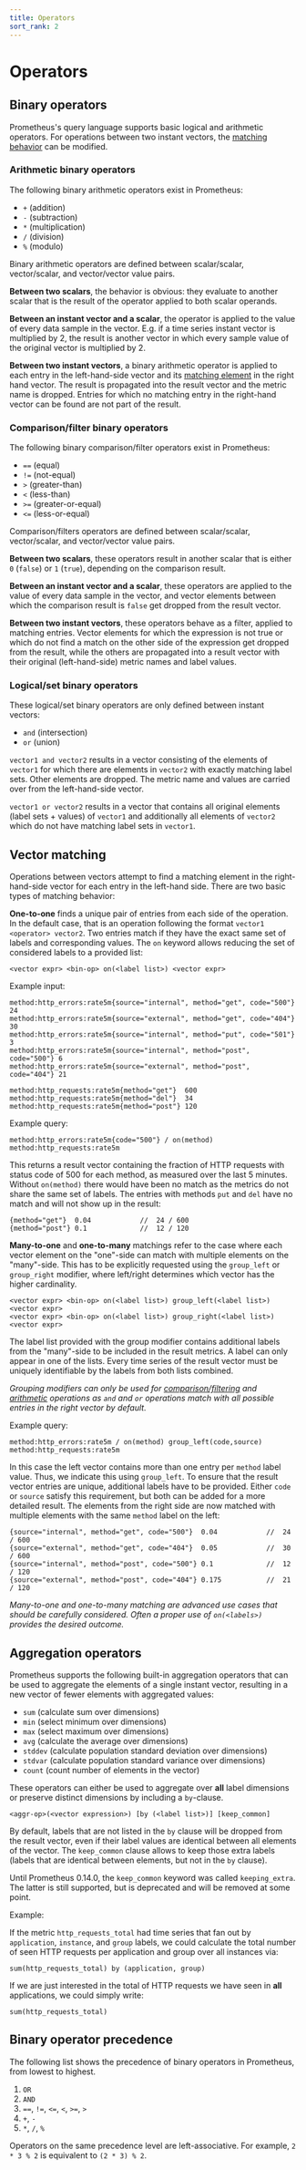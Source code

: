 ```yaml
---
title: Operators
sort_rank: 2
---
```


# Operators

## Binary operators

Prometheus's query language supports basic logical and arithmetic operators.
For operations between two instant vectors, the [matching behavior](#vector-matching)
can be modified.

### Arithmetic binary operators
The following binary arithmetic operators exist in Prometheus:

* `+` (addition)
* `-` (subtraction)
* `*` (multiplication)
* `/` (division)
* `%` (modulo)

Binary arithmetic operators are defined between scalar/scalar, vector/scalar,
and vector/vector value pairs.

**Between two scalars**, the behavior is obvious: they evaluate to another
scalar that is the result of the operator applied to both scalar operands.

**Between an instant vector and a scalar**, the operator is applied to the
value of every data sample in the vector. E.g. if a time series instant vector
is multiplied by 2, the result is another vector in which every sample value of
the original vector is multiplied by 2.

**Between two instant vectors**, a binary arithmetic operator is applied to
each entry in the left-hand-side vector and its [matching element](#vector-matching)
in the right hand vector. The result is propagated into the result vector and the metric
name is dropped. Entries for which no matching entry in the right-hand vector can be
found are not part of the result.

### Comparison/filter binary operators

The following binary comparison/filter operators exist in Prometheus:

* `==` (equal)
* `!=` (not-equal)
* `>` (greater-than)
* `<` (less-than)
* `>=` (greater-or-equal)
* `<=` (less-or-equal)

Comparison/filters operators are defined between scalar/scalar, vector/scalar,
and vector/vector value pairs.

**Between two scalars**, these operators result in another scalar that is
either `0` (`false`) or `1` (`true`), depending on the comparison result.

**Between an instant vector and a scalar**, these operators are applied to the
value of every data sample in the vector, and vector elements between which the
comparison result is `false` get dropped from the result vector.

**Between two instant vectors**, these operators behave as a filter, applied to
matching entries. Vector elements for which the expression is not true or
which do not find a match on the other side of the expression get dropped from the
result, while the others are propagated into a result vector with their original
(left-hand-side) metric names and label values.

### Logical/set binary operators

These logical/set binary operators are only defined between instant vectors:

* `and` (intersection)
* `or` (union)

`vector1 and vector2` results in a vector consisting of the elements of
`vector1` for which there are elements in `vector2` with exactly matching
label sets. Other elements are dropped. The metric name and values are carried
over from the left-hand-side vector.

`vector1 or vector2` results in a vector that contains all original elements
(label sets + values) of `vector1` and additionally all elements of `vector2`
which do not have matching label sets in `vector1`.

## Vector matching

Operations between vectors attempt to find a matching element in the right-hand-side
vector for each entry in the left-hand side. There are two basic types of
matching behavior:

**One-to-one** finds a unique pair of entries from each side of the operation.
In the default case, that is an operation following the format `vector1 <operator> vector2`.
Two entries match if they have the exact same set of labels and corresponding values.
The `on` keyword allows reducing the set of considered labels to a provided list:

    <vector expr> <bin-op> on(<label list>) <vector expr>

Example input:

    method:http_errors:rate5m{source="internal", method="get", code="500"}  24
    method:http_errors:rate5m{source="external", method="get", code="404"}  30
    method:http_errors:rate5m{source="internal", method="put", code="501"}  3
    method:http_errors:rate5m{source="internal", method="post", code="500"} 6
    method:http_errors:rate5m{source="external", method="post", code="404"} 21

    method:http_requests:rate5m{method="get"}  600
    method:http_requests:rate5m{method="del"}  34
    method:http_requests:rate5m{method="post"} 120

Example query:

    method:http_errors:rate5m{code="500"} / on(method) method:http_requests:rate5m

This returns a result vector containing the fraction of HTTP requests with status code
of 500 for each method, as measured over the last 5 minutes. Without `on(method)` there
would have been no match as the metrics do not share the same set of labels.
The entries with methods `put` and `del` have no match and will not show up in the result:

    {method="get"}  0.04            //  24 / 600
    {method="post"} 0.1             //  12 / 120

**Many-to-one** and **one-to-many** matchings refer to the case where each vector element on
the "one"-side can match with multiple elements on the "many"-side. This has to
be explicitly requested using the `group_left` or `group_right` modifier, where
left/right determines which vector has the higher cardinality.

    <vector expr> <bin-op> on(<label list>) group_left(<label list>) <vector expr>
    <vector expr> <bin-op> on(<label list>) group_right(<label list>) <vector expr>

The label list provided with the group modifier contains additional labels from the "many"-side
to be included in the result metrics. A label can only appear in one of the lists. Every time
series of the result vector must be uniquely identifiable by the labels from both lists combined.

_Grouping modifiers can only be used for [comparison/filtering](#comparison-/-filter-binary-operators)
and [arithmetic](#arithmetic-binary-operators) operations as `and` and `or` operations
match with all possible entries in the right vector by default._

Example query:

    method:http_errors:rate5m / on(method) group_left(code,source) method:http_requests:rate5m

In this case the left vector contains more than one entry per `method` label value. Thus,
we indicate this using `group_left`. To ensure that the result vector entries are unique, additional
labels have to be provided. Either `code` or `source` satisfy this requirement, but both
can be added for a more detailed result. The elements from the right side
are now matched with multiple elements with the same `method` label on the left:

    {source="internal", method="get", code="500"}  0.04            //  24 / 600
    {source="external", method="get", code="404"}  0.05            //  30 / 600
    {source="internal", method="post", code="500"} 0.1             //  12 / 120
    {source="external", method="post", code="404"} 0.175           //  21 / 120

_Many-to-one and one-to-many matching are advanced use cases that should be carefully considered.
Often a proper use of `on(<labels>)` provides the desired outcome._


## Aggregation operators

Prometheus supports the following built-in aggregation operators that can be
used to aggregate the elements of a single instant vector, resulting in a new
vector of fewer elements with aggregated values:

* `sum` (calculate sum over dimensions)
* `min` (select minimum over dimensions)
* `max` (select maximum over dimensions)
* `avg` (calculate the average over dimensions)
* `stddev` (calculate population standard deviation over dimensions)
* `stdvar` (calculate population standard variance over dimensions)
* `count` (count number of elements in the vector)

These operators can either be used to aggregate over **all** label dimensions
or preserve distinct dimensions by including a `by`-clause.

    <aggr-op>(<vector expression>) [by (<label list>)] [keep_common]

By default, labels that are not listed in the `by` clause will be dropped from
the result vector, even if their label values are identical between all
elements of the vector. The `keep_common` clause allows to keep those extra
labels (labels that are identical between elements, but not in the `by`
clause).

Until Prometheus 0.14.0, the `keep_common` keyword was called `keeping_extra`.
The latter is still supported, but is deprecated and will be removed at some
point.

Example:

If the metric `http_requests_total` had time series that fan out by
`application`, `instance`, and `group` labels, we could calculate the total
number of seen HTTP requests per application and group over all instances via:

    sum(http_requests_total) by (application, group)

If we are just interested in the total of HTTP requests we have seen in **all**
applications, we could simply write:

    sum(http_requests_total)

## Binary operator precedence

The following list shows the precedence of binary operators in Prometheus, from
lowest to highest.

1. `OR`
2. `AND`
3. `==`, `!=`, `<=`, `<`, `>=`, `>`
4. `+`, `-`
5. `*`, `/`, `%`

Operators on the same precedence level are left-associative. For example,
`2 * 3 % 2` is equivalent to `(2 * 3) % 2`.
